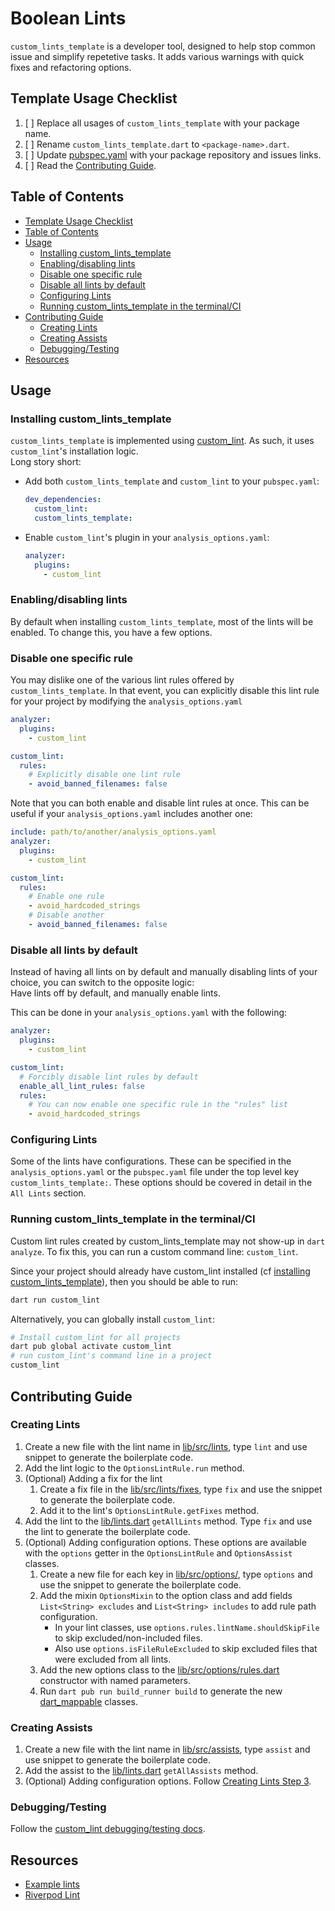 <!-- omit from toc -->
# Boolean Lints

`custom_lints_template` is a developer tool, designed to help stop common issue and simplify repetetive tasks. It adds various warnings with quick fixes and refactoring options.

## Template Usage Checklist

1. [ ] Replace all usages of `custom_lints_template` with your package name.
2. [ ] Rename `custom_lints_template.dart` to `<package-name>.dart`.
3. [ ] Update [pubspec.yaml](./pubspec.yaml) with your package repository and issues links.
4. [ ] Read the [Contributing Guide](#contributing-guide).

## Table of Contents

- [Template Usage Checklist](#template-usage-checklist)
- [Table of Contents](#table-of-contents)
- [Usage](#usage)
  - [Installing custom\_lints\_template](#installing-custom_lints_template)
  - [Enabling/disabling lints](#enablingdisabling-lints)
  - [Disable one specific rule](#disable-one-specific-rule)
  - [Disable all lints by default](#disable-all-lints-by-default)
  - [Configuring Lints](#configuring-lints)
  - [Running custom\_lints\_template in the terminal/CI](#running-custom_lints_template-in-the-terminalci)
- [Contributing Guide](#contributing-guide)
  - [Creating Lints](#creating-lints)
  - [Creating Assists](#creating-assists)
  - [Debugging/Testing](#debuggingtesting)
- [Resources](#resources)

## Usage

### Installing custom_lints_template

`custom_lints_template` is implemented using [custom_lint](https://pub.dev/packages/custom_lint). As such, it uses `custom_lint`'s installation logic.  
Long story short:

- Add both `custom_lints_template` and `custom_lint` to your `pubspec.yaml`:

  ```yaml
  dev_dependencies:
    custom_lint:
    custom_lints_template:
  ```

- Enable `custom_lint`'s plugin in your `analysis_options.yaml`:

  ```yaml
  analyzer:
    plugins:
      - custom_lint
  ```

### Enabling/disabling lints

By default when installing `custom_lints_template`, most of the lints will be enabled.
To change this, you have a few options.

### Disable one specific rule

You may dislike one of the various lint rules offered by `custom_lints_template`.
In that event, you can explicitly disable this lint rule for your project
by modifying the `analysis_options.yaml`

```yaml
analyzer:
  plugins:
    - custom_lint

custom_lint:
  rules:
    # Explicitly disable one lint rule
    - avoid_banned_filenames: false
```

Note that you can both enable and disable lint rules at once.
This can be useful if your `analysis_options.yaml` includes another one:

```yaml
include: path/to/another/analysis_options.yaml
analyzer:
  plugins:
    - custom_lint

custom_lint:
  rules:
    # Enable one rule
    - avoid_hardcoded_strings
    # Disable another
    - avoid_banned_filenames: false
```

### Disable all lints by default

Instead of having all lints on by default and manually disabling lints of your choice,
you can switch to the opposite logic:  
Have lints off by default, and manually enable lints.

This can be done in your `analysis_options.yaml` with the following:

```yaml
analyzer:
  plugins:
    - custom_lint

custom_lint:
  # Forcibly disable lint rules by default
  enable_all_lint_rules: false
  rules:
    # You can now enable one specific rule in the "rules" list
    - avoid_hardcoded_strings
```

### Configuring Lints

Some of the lints have configurations. These can be specified in the `analysis_options.yaml`
or the `pubspec.yaml` file under the top level key `custom_lints_template:`. These options should be
covered in detail in the `All Lints` section.

### Running custom_lints_template in the terminal/CI

Custom lint rules created by custom_lints_template may not show-up in `dart analyze`.
To fix this, you can run a custom command line: `custom_lint`.

Since your project should already have custom_lint installed
(cf [installing custom_lints_template](#installing-custom_lints_template)), then you should be
able to run:

```sh
dart run custom_lint
```

Alternatively, you can globally install `custom_lint`:

```sh
# Install custom_lint for all projects
dart pub global activate custom_lint
# run custom_lint's command line in a project
custom_lint
```

## Contributing Guide

### Creating Lints

1. Create a new file with the lint name in [lib/src/lints](lib/src/lints),
type `lint` and use snippet to generate the boilerplate code.
1. Add the lint logic to the `OptionsLintRule.run` method.
1. (Optional) Adding a fix for the lint
    1. Create a fix file in the [lib/src/lints/fixes](lib/src/lints/fixes), type `fix` and
    use the snippet to generate the boilerplate code.
    1. Add it to the lint's `OptionsLintRule.getFixes` method.
1. Add the lint to the [lib/lints.dart](lib/lints.dart) `getAllLints` method. Type
`fix` and use the lint to generate the boilerplate code.
1. (Optional) Adding configuration options. These options are available with the `options` getter in the `OptionsLintRule`
and `OptionsAssist` classes.
    1. Create a new file for each key in [lib/src/options/](lib/src/options/),
    type `options` and use the snippet to generate the boilerplate code.
    1. Add the mixin `OptionsMixin` to the option class and add fields `List<String> excludes`
    and `List<String> includes` to add rule path configuration.
        - In your lint classes, use `options.rules.lintName.shouldSkipFile` to skip excluded/non-included files.
        - Also use `options.isFileRuleExcluded` to skip excluded files that were excluded from all lints.
    1. Add the new options class to the [lib/src/options/rules.dart](lib/src/options/rules.dart)
    constructor with named parameters.
    1. Run `dart pub run build_runner build` to generate the new [dart_mappable](https://pub.dev/packages/dart_mappable) classes.

### Creating Assists

1. Create a new file with the lint name in [lib/src/assists](lib/src/assists),
type `assist` and use snippet to generate the boilerplate code.
2. Add the assist to the [lib/lints.dart](lib/lints.dart) `getAllAssists` method.
3. (Optional) Adding configuration options. Follow [Creating Lints Step 3](#creating-lints).

### Debugging/Testing

Follow the [custom_lint debugging/testing docs](https://pub.dev/packages/custom_lint#using-the-dart-debugger).

## Resources

- [Example lints](https://github.com/invertase/dart_custom_lint/blob/main/packages/custom_lint/example/example_lint/lib/custom_lint_example_lint.dart)
- [Riverpod Lint](https://github.com/rrousselGit/riverpod/tree/master/packages/riverpod_lint)
